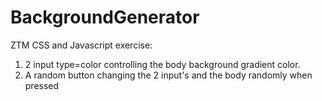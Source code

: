 # BackgroundGenerator
ZTM CSS and Javascript exercise: 
1. 2 input type=color controlling the body background gradient color. 
2. A random button changing the 2 input's and the body randomly when pressed      
